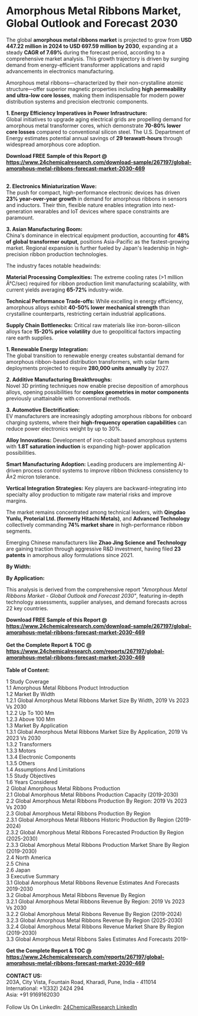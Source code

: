 <h1>Amorphous Metal Ribbons Market, Global Outlook and Forecast 2030</h1><p>The global <strong>amorphous metal ribbons market</strong> is projected to grow from <strong>USD 447.22 million in 2024 to USD 697.59 million by 2030</strong>, expanding at a steady <strong>CAGR of 7.69%</strong> during the forecast period, according to a comprehensive market analysis. This growth trajectory is driven by surging demand from energy-efficient transformer applications and rapid advancements in electronics manufacturing.</p><p>Amorphous metal ribbons—characterized by their non-crystalline atomic structure—offer superior magnetic properties including <strong>high permeability and ultra-low core losses</strong>, making them indispensable for modern power distribution systems and precision electronic components.</p><p><strong>1. Energy Efficiency Imperatives in Power Infrastructure:</strong><br>
Global initiatives to upgrade aging electrical grids are propelling demand for amorphous metal transformer cores, which demonstrate <strong>70-80% lower core losses</strong> compared to conventional silicon steel. The U.S. Department of Energy estimates potential annual savings of <strong>29 terawatt-hours</strong> through widespread amorphous core adoption.</p><div><b>Download FREE Sample of this Report @ 
            <a href="https://www.24chemicalresearch.com/download-sample/267197/global-amorphous-metal-ribbons-forecast-market-2030-469">
            https://www.24chemicalresearch.com/download-sample/267197/global-amorphous-metal-ribbons-forecast-market-2030-469</a></b></div><br><p><strong>2. Electronics Miniaturization Wave:</strong><br>
The push for compact, high-performance electronic devices has driven <strong>23% year-over-year growth</strong> in demand for amorphous ribbons in sensors and inductors. Their thin, flexible nature enables integration into next-generation wearables and IoT devices where space constraints are paramount.</p><p><strong>3. Asian Manufacturing Boom:</strong><br>
China's dominance in electrical equipment production, accounting for <strong>48% of global transformer output</strong>, positions Asia-Pacific as the fastest-growing market. Regional expansion is further fueled by Japan's leadership in high-precision ribbon production technologies.</p><p>The industry faces notable headwinds:</p><p><strong>Material Processing Complexities:</strong> The extreme cooling rates (&gt;1 million Â°C/sec) required for ribbon production limit manufacturing scalability, with current yields averaging <strong>65-72%</strong> industry-wide.</p><p><strong>Technical Performance Trade-offs:</strong> While excelling in energy efficiency, amorphous alloys exhibit <strong>40-50% lower mechanical strength</strong> than crystalline counterparts, restricting certain industrial applications.</p><p><strong>Supply Chain Bottlenecks:</strong> Critical raw materials like iron-boron-silicon alloys face <strong>15-20% price volatility</strong> due to geopolitical factors impacting rare earth supplies.</p><p><strong>1. Renewable Energy Integration:</strong><br>
The global transition to renewable energy creates substantial demand for amorphous ribbon-based distribution transformers, with solar farm deployments projected to require <strong>280,000 units annually</strong> by 2027.</p><p><strong>2. Additive Manufacturing Breakthroughs:</strong><br>
Novel 3D printing techniques now enable precise deposition of amorphous alloys, opening possibilities for <strong>complex geometries in motor components</strong> previously unattainable with conventional methods.</p><p><strong>3. Automotive Electrification:</strong><br>
EV manufacturers are increasingly adopting amorphous ribbons for onboard charging systems, where their <strong>high-frequency operation capabilities</strong> can reduce power electronics weight by up to 30%.</p><p><strong>Alloy Innovations:</strong> Development of iron-cobalt based amorphous systems with <strong>1.8T saturation induction</strong> is expanding high-power application possibilities.</p><p><strong>Smart Manufacturing Adoption:</strong> Leading producers are implementing AI-driven process control systems to improve ribbon thickness consistency to Â±2 micron tolerance.</p><p><strong>Vertical Integration Strategies:</strong> Key players are backward-integrating into specialty alloy production to mitigate raw material risks and improve margins.</p><p>The market remains concentrated among technical leaders, with <strong>Qingdao Yunlu, Proterial Ltd. (formerly Hitachi Metals)</strong>, and <strong>Advanced Technology</strong> collectively commanding <strong>74% market share</strong> in high-performance ribbon segments.</p><p>Emerging Chinese manufacturers like <strong>Zhao Jing Science and Technology</strong> are gaining traction through aggressive R&amp;D investment, having filed <strong>23 patents</strong> in amorphous alloy formulations since 2021.</p><p><strong>By Width:</strong></p><p><strong>By Application:</strong></p><p>This analysis is derived from the comprehensive report <em>"Amorphous Metal Ribbons Market - Global Outlook and Forecast 2030"</em>, featuring in-depth technology assessments, supplier analyses, and demand forecasts across 22 key countries.</p><div><b>Download FREE Sample of this Report @ 
            <a href="https://www.24chemicalresearch.com/download-sample/267197/global-amorphous-metal-ribbons-forecast-market-2030-469">
            https://www.24chemicalresearch.com/download-sample/267197/global-amorphous-metal-ribbons-forecast-market-2030-469</a></b></div><br><div><b>Get the Complete Report & TOC @ 
            <a href="https://www.24chemicalresearch.com/reports/267197/global-amorphous-metal-ribbons-forecast-market-2030-469">
            https://www.24chemicalresearch.com/reports/267197/global-amorphous-metal-ribbons-forecast-market-2030-469</a></b></div><br>
            <b>Table of Content:</b><p>1 Study Coverage<br />
1.1 Amorphous Metal Ribbons Product Introduction<br />
1.2 Market By Width<br />
1.2.1 Global Amorphous Metal Ribbons Market Size By Width, 2019 Vs 2023 Vs 2030<br />
1.2.2 Up To 100 Mm<br />
1.2.3 Above 100 Mm<br />
1.3 Market By Application<br />
1.3.1 Global Amorphous Metal Ribbons Market Size By Application, 2019 Vs 2023 Vs 2030<br />
1.3.2 Transformers<br />
1.3.3 Motors<br />
1.3.4 Electronic Components<br />
1.3.5 Others<br />
1.4 Assumptions And Limitations<br />
1.5 Study Objectives<br />
1.6 Years Considered<br />
2 Global Amorphous Metal Ribbons Production<br />
2.1 Global Amorphous Metal Ribbons Production Capacity (2019-2030)<br />
2.2 Global Amorphous Metal Ribbons Production By Region: 2019 Vs 2023 Vs 2030<br />
2.3 Global Amorphous Metal Ribbons Production By Region<br />
2.3.1 Global Amorphous Metal Ribbons Historic Production By Region (2019-2024)<br />
2.3.2 Global Amorphous Metal Ribbons Forecasted Production By Region (2025-2030)<br />
2.3.3 Global Amorphous Metal Ribbons Production Market Share By Region (2019-2030)<br />
2.4 North America<br />
2.5 China<br />
2.6 Japan<br />
3 Executive Summary<br />
3.1 Global Amorphous Metal Ribbons Revenue Estimates And Forecasts 2019-2030<br />
3.2 Global Amorphous Metal Ribbons Revenue By Region<br />
3.2.1 Global Amorphous Metal Ribbons Revenue By Region: 2019 Vs 2023 Vs 2030<br />
3.2.2 Global Amorphous Metal Ribbons Revenue By Region (2019-2024)<br />
3.2.3 Global Amorphous Metal Ribbons Revenue By Region (2025-2030)<br />
3.2.4 Global Amorphous Metal Ribbons Revenue Market Share By Region (2019-2030)<br />
3.3 Global Amorphous Metal Ribbons Sales Estimates And Forecasts 2019-</p><div><b>Get the Complete Report & TOC @ 
            <a href="https://www.24chemicalresearch.com/reports/267197/global-amorphous-metal-ribbons-forecast-market-2030-469">
            https://www.24chemicalresearch.com/reports/267197/global-amorphous-metal-ribbons-forecast-market-2030-469</a></b></div><br><b>CONTACT US:</b><br>
            203A, City Vista, Fountain Road, Kharadi, Pune, India - 411014<br>
            International: +1(332) 2424 294<br>
            Asia: +91 9169162030 <br><br>
            Follow Us On LinkedIn: <a href="https://www.linkedin.com/company/24chemicalresearch/">24ChemicalResearch LinkedIn</a>